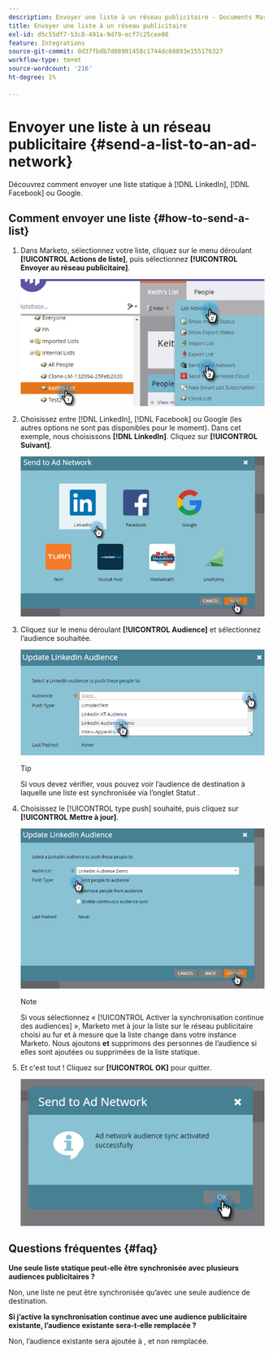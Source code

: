 ```yaml
---
description: Envoyer une liste à un réseau publicitaire - Documents Marketo - Documentation du produit
title: Envoyer une liste à un réseau publicitaire
exl-id: d5c55df7-53c8-491a-9d79-ecf7c25cee08
feature: Integrations
source-git-commit: 0d37fbdb7d08901458c1744dc68893e155176327
workflow-type: tm+mt
source-wordcount: '216'
ht-degree: 1%

---
```


# Envoyer une liste à un réseau publicitaire {#send-a-list-to-an-ad-network}

Découvrez comment envoyer une liste statique à [!DNL LinkedIn], [!DNL Facebook] ou Google.

## Comment envoyer une liste {#how-to-send-a-list}

1. Dans Marketo, sélectionnez votre liste, cliquez sur le menu déroulant **[!UICONTROL Actions de liste]**, puis sélectionnez **[!UICONTROL Envoyer au réseau publicitaire]**.

   ![](assets/send-a-list-to-an-ad-network-1.png)

1. Choisissez entre [!DNL LinkedIn], [!DNL Facebook] ou Google (les autres options ne sont pas disponibles pour le moment). Dans cet exemple, nous choisissons **[!DNL LinkedIn]**. Cliquez sur **[!UICONTROL Suivant]**.

   ![](assets/send-a-list-to-an-ad-network-2.png)

1. Cliquez sur le menu déroulant **[!UICONTROL Audience]** et sélectionnez l’audience souhaitée.

   ![](assets/send-a-list-to-an-ad-network-3.png)

   >[!TIP]
   >
   >Si vous devez vérifier, vous pouvez voir l’audience de destination à laquelle une liste est synchronisée via l’onglet Statut .

1. Choisissez le [!UICONTROL type push] souhaité, puis cliquez sur **[!UICONTROL Mettre à jour]**.

   ![](assets/send-a-list-to-an-ad-network-4.png)

   >[!NOTE]
   >
   >Si vous sélectionnez « [!UICONTROL Activer la synchronisation continue des audiences] », Marketo met à jour la liste sur le réseau publicitaire choisi au fur et à mesure que la liste change dans votre instance Marketo. Nous ajoutons **et** supprimons des personnes de l’audience si elles sont ajoutées ou supprimées de la liste statique.

1. Et c&#39;est tout ! Cliquez sur **[!UICONTROL OK]** pour quitter.

   ![](assets/send-a-list-to-an-ad-network-5.png)

## Questions fréquentes {#faq}

**Une seule liste statique peut-elle être synchronisée avec plusieurs audiences publicitaires ?**

Non, une liste ne peut être synchronisée qu’avec une seule audience de destination.

**Si j’active la synchronisation continue avec une audience publicitaire existante, l’audience existante sera-t-elle remplacée ?**

Non, l’audience existante sera ajoutée à , et non remplacée.
